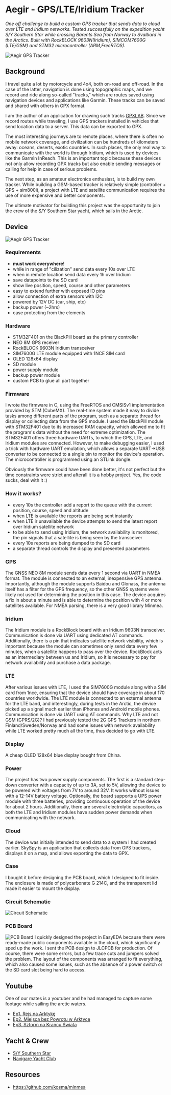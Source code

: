 # Aegir - GPS/LTE/Iridium Tracker

*One off challenge to build a custom GPS tracker that sends data to cloud over LTE and Iridium networks. Tested successfully on the expedition yacht S/Y Southern Star while crossing Barents Sea from Norway to Svalbard in the Arctics. Built with RockBLOCK 9603N(Iridium), SIMCOM7600G (LTE/GSM) and STM32 microcontroller (ARM,FreeRTOS).*

![Aegir GPS Tracker](/photos/1.jpg)

## Background

I travel quite a lot by motorcycle and 4x4, both on-road and off-road. In the case of the latter, navigation is done using topographic maps, and we record and ride along so-called "tracks," which are routes saved using navigation devices and applications like Garmin. These tracks can be saved and shared with others in GPX format.

I am the author of an application for drawing such tracks [GPXLAB](https://gpxlab.net). Since we record routes while traveling, I use GPS trackers installed in vehicles that send location data to a server. This data can be exported to GPX.

The most interesting journeys are to remote places, where there is often no mobile network coverage, and civilization can be hundreds of kilometers away: oceans, deserts, exotic countries. In such places, the only real way to communicate with the world is through Iridium, which is used by devices like the Garmin InReach. This is an important topic because these devices not only allow recording GPX tracks but also enable sending messages or calling for help in case of serious problems.

The next step, as an amateur electronics enthusiast, is to build my own tracker. While building a GSM-based tracker is relatively simple (controller + GPS + sim800l), a project with LTE and satellite communication requires the use of more expensive and better components.

The ultimate motivator for building this project was the opportunity to join the crew of the S/Y Southern Star yacht, which sails in the Arctic.

## Device

![Aegir GPS Tracker](/photos/2.jpg)

### Requirements
- **must work everywhere**!
- while in range of "cilization" send data every 10s over LTE
- when in remote location send data every 1h over Iridium
- save datapoints to the SD card
- show live position, speed, course and other parameters
- easy to extend further with exposed IO pins
- allow connection of extra sensors with I2C
- powered by 12V DC (car, ship, etc)
- backup power (~2hrs)
- case protecting from the elements

### Hardware
- STM32F401 on the BlackPill board as the primary controller
- NEO 8M GPS receiver
- RockBLOCK 9603N Iridium transceiver
- SIM7600G LTE module equipped with 1NCE SIM card
- OLED 128x64 display
- SD module
- power supply module
- backup power module
- custom PCB to glue all part together

### Firmware
I wrote the firmware in C, using the FreeRTOS and CMSISv1 implementation provided by STM (CubeMX). The real-time system made it easy to divide tasks among different parts of the program, such as a separate thread for display or collecting data from the GPS module. I used the BlackPill module with STM32F401 due to its increased RAM capacity, which allowed me to fit the program's data without the need for extreme optimization. The STM32F401 offers three hardware UARTs, to which the GPS, LTE, and Iridium modules are connected. However, to make debugging easier, I used a trick with hardware UART emulation, which allows a separate UART->USB converter to be connected to a single pin to monitor the device's operation. The microcontroller is programmed using an STLink dongle.

Obviously the firmware could have been done better, it's not perfect but the time constraints were strict and afterall it is a hobby project. Yes, the code sucks, deal with it :)

### How it works?
- every 10s the controller add a report to the queue with the current position, course, speed and altitude
- when LTE is available the reports are being sent instantly
- when LTE ir unavailable the device attempts to send the latest report over Iridium satellite network
- to be able to send using Iridium, the network availability is monitored, the pin signals that a satellite is being seen by the transceiver
- every 10s reports are being dumped to the SD card
- a separate thread controls the display and presented parameters

### GPS
The GNSS NEO 8M module sends data every 1 second via UART in NMEA format. The module is connected to an external, inexpensive GPS antenna. Importantly, although the module supports Baidou and Glonass, the antenna itself has a filter for the GPS frequency, so the other GNSS systems were likely not used for determining the position in this case. The device acquires a fix in about a minute and is able to determine the position with 4 or more satellites available. For NMEA parsing, there is a very good library Minmea.

### Iridium
The Iridium module is a RockBlock board with an Iridium 9603N transceiver. Communication is done via UART using dedicated AT commands. Additionally, there is a pin that indicates satellite network visibility, which is important because the module can sometimes only send data every few minutes, when a satellite happens to pass over the device. RockBlock acts as an intermediary between us and Iridium, so it is necessary to pay for network availability and purchase a data package.

### LTE
After various issues with LTE, I used the SIM7600G module along with a SIM card from 1nce, ensuring that the device should have coverage in about 170 countries worldwide. The LTE module is connected to an external antenna for the LTE band, and interestingly, during tests in the Arctic, the device picked up a signal much earlier than iPhones and Android mobile phones. Communication is done via UART using AT commands. Why LTE and not GSM (GPRS/2G)? I had previously tested the 2G GPS Trackers in northern Finland/Sweden/Norway and had some issues with network availability while LTE worked pretty much all the time, thus decided to go with LTE.

### Display
A cheap OLED 128x64 blue display bought from China.

### Power
The project has two power supply components. The first is a standard step-down converter with a capacity of up to 3A, set to 5V, allowing the device to be powered with voltages from 7V to around 32V. It works without issues with a 12-14V battery voltage. Optionally, the board supports a UPS power module with three batteries, providing continuous operation of the device for about 2 hours. Additionally, there are several electrolytic capacitors, as both the LTE and Iridium modules have sudden power demands when communicating with the network.


### Cloud
The device was initially intended to send data to a system I had created earlier. SkySpy is an application that collects data from GPS trackers, displays it on a map, and allows exporting the data to GPX.

### Case
I bought it before designing the PCB board, which I designed to fit inside. The enclosure is made of polycarbonate G 214C, and the transparent lid made it easier to mount the display.

### Circuit Schematic
![Circuit Schematic](/photos/circuit.png)

### PCB Board
![PCB Board](/photos/pcb.png)
I quickly designed the project in EasyEDA because there were ready-made public components available in the cloud, which significantly sped up the work. I sent the PCB design to JLCPCB for production. Of course, there were some errors, but a few trace cuts and jumpers solved the problem. The layout of the components was arranged to fit everything, which also caused some issues, such as the absence of a power switch or the SD card slot being hard to access.

## Youtube
One of our mates is a youtuber and he had managed to capture some footage while sailing the arctic waters.
- [Ep1. Rejs na Arktykę](https://www.youtube.com/watch?v=Z5egoxSh6OI)
- [Ep2. Miejsca bez Powrotu w Arktyce](https://www.youtube.com/watch?v=qfbvTMd-tyc)
- [Ep3. Sztorm na Krańcu Świata](https://www.youtube.com/watch?v=2DE-GZrynNQ)

## Yacht & Crew
- [S/Y Southern Star](https://www.sysouthernstar.com/)
- [Navigare Yacht Club](https://navigareyc.pl/)

## Resources
- https://github.com/kosma/minmea
